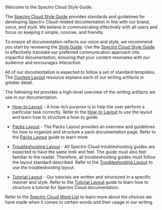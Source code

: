 Welcome to the Spectro Cloud Style Guide.

The [Spectro Cloud Style Guide](https://github.com/spectrocloud/librarium/wiki/Spectro-Cloud-Style-Guide) provides standards and guidelines for developing Spectro Cloud-related documentation in line with our brand, voice, and style. We believe in communicating effectively with all users and focus on keeping it simple, concise, and friendly.

To ensure all documentation reflects our voice and style, we recommend you start by reviewing the [Style Guide](https://github.com/spectrocloud/librarium/wiki/Spectro-Cloud-Style-Guide). Use the [Spectro Cloud Style Guide](https://github.com/spectrocloud/librarium/wiki/Spectro-Cloud-Style-Guide) to effectively translate our preferred communication approach into impactful documentation, ensuring that your content resonates with our audience and encourages interaction.

All of our documentation is expected to follow a set of standard templates. The [Content Layout](https://github.com/spectrocloud/librarium/wiki/Content-Layout) resource explains each of our writing artifacts in greater detail.

The following list provides a high-level overview of the writing artifacts we use in our documentation.

- [How-to Layout](https://github.com/spectrocloud/librarium/wiki/How-to-Layout) - A how-to’s purpose is to help the user perform a particular task correctly. Refer to the [How-to Layout](https://github.com/spectrocloud/librarium/wiki/How-to-Layout) to use the layout and learn how to structure a how-to guide.

- [Packs Layout](https://github.com/spectrocloud/librarium/wiki/Packs-Layout) - The Packs Layout provides an overview and guidelines for how to organize and structure a pack documentation page. Refer to the [Packs Layout](https://github.com/spectrocloud/librarium/wiki/Packs-Layout) guide to learn more.
- [Troubleshooting Layout](https://github.com/spectrocloud/librarium/wiki/Troubleshooting-Layout) - All Spectro Cloud troubleshooting guides are expected to have the same look and feel. The guide must also feel familiar to the reader. Therefore, all troubleshooting guides must follow the layout standard described. Refer to the [Troubleshooting Layout](https://github.com/spectrocloud/librarium/wiki/Troubleshooting-Layout) to use the troubleshooting layout.

- [Tutorial Layout](https://github.com/spectrocloud/librarium/wiki/Tutorial-Layout) - Our tutorials are written and structured in a specific manner and style. Refer to the [Tutorial Layout](https://github.com/spectrocloud/librarium/wiki/Tutorial-Layout) guide to learn how to structure a tutorial for Spectro Cloud documentation.

Refer to the [Spectro Cloud Word List](https://github.com/spectrocloud/librarium/wiki/Spectro-Cloud-Word-List) to learn more about the choices we have made when it comes to certain words and their usage in our writing.
